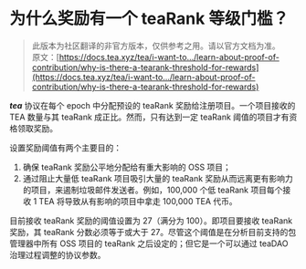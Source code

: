 # 为什么奖励有一个 teaRank 等级门槛？

> 此版本为社区翻译的非官方版本，仅供参考之用。请以官方文档为准。\
> 原文：[https://docs.tea.xyz/tea/i-want-to.../learn-about-proof-of-contribution/why-is-there-a-tearank-threshold-for-rewards](https://docs.tea.xyz/tea/i-want-to.../learn-about-proof-of-contribution/why-is-there-a-tearank-threshold-for-rewards)

_**tea**_ 协议在每个 epoch 中分配预设的 teaRank 奖励给注册项目。一个项目接收的 TEA 数量与其 teaRank 成正比。然而，只有达到一定 teaRank 阈值的项目才有资格领取奖励。

设置奖励阈值有两个主要目的：

1. 确保 teaRank 奖励公平地分配给有重大影响的 OSS 项目；
2. 通过阻止大量低 teaRank 项目吸引大量的 teaRank 奖励从而远离更有影响力的项目，来遏制垃圾邮件发送者。例如，100,000 个低 teaRank 项目每个接收 1 TEA 将导致从有影响的项目中拿走 100,000 TEA 代币。

目前接收 teaRank 奖励的阈值设置为 27（满分为 100）。即项目要接收 teaRank 奖励，其 teaRank 分数必须等于或大于 27。尽管这个阈值是在分析目前支持的包管理器中所有 OSS 项目的 teaRank 之后设定的；但它是一个可以通过 teaDAO 治理过程调整的协议参数。
